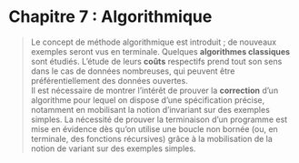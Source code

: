 # Chapitre 7 : Algorithmique
> Le concept de méthode algorithmique est introduit ; de nouveaux exemples seront vus en terminale. Quelques **algorithmes classiques** sont étudiés. L’étude de leurs **coûts** respectifs prend tout son sens dans le cas de données nombreuses, qui peuvent être préférentiellement des données ouvertes.  
>  Il est nécessaire de montrer l’intérêt de prouver la **correction** d’un algorithme pour lequel on dispose d’une spécification précise, notamment en mobilisant la notion d’invariant sur des exemples simples. La nécessité de prouver la terminaison d’un programme est mise en évidence dès qu’on utilise une boucle non bornée (ou, en terminale, des fonctions récursives) grâce à la mobilisation de la notion de variant sur des exemples simples.
